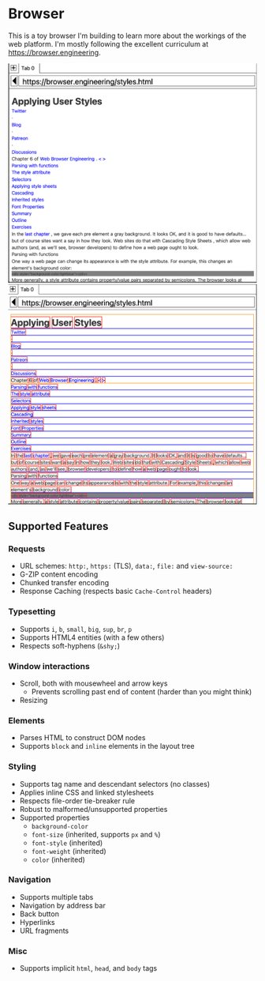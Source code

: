 # Browser

This is a toy browser I'm building to learn more about the workings of the web platform. I'm mostly following the excellent curriculum at https://browser.engineering.

![Browser screenshot](/imgs/browser.png "Browser in action")
![Browser screenshot with layout annotations](/imgs/layout_tree.png "With layout annotations")

## Supported Features

### Requests

- URL schemes: `http:`, `https:` (TLS), `data:`, `file:` and `view-source:`
- G-ZIP content encoding
- Chunked transfer encoding
- Response Caching (respects basic `Cache-Control` headers)

### Typesetting

- Supports `i`, `b`, `small`, `big`, `sup`, `br`, `p`
- Supports HTML4 entities (with a few others)
- Respects soft-hyphens (`&shy;`)

### Window interactions

- Scroll, both with mousewheel and arrow keys
  - Prevents scrolling past end of content (harder than you might think)
- Resizing

### Elements

- Parses HTML to construct DOM nodes
- Supports `block` and `inline` elements in the layout tree

### Styling

- Supports tag name and descendant selectors (no classes)
- Applies inline CSS and linked stylesheets
- Respects file-order tie-breaker rule
- Robust to malformed/unsupported properties
- Supported properties
  - `background-color`
  - `font-size` (inherited, supports `px` and `%`)
  - `font-style` (inherited)
  - `font-weight` (inherited)
  - `color` (inherited)

### Navigation

- Supports multiple tabs
- Navigation by address bar
- Back button
- Hyperlinks
- URL fragments

### Misc

- Supports implicit `html`, `head`, and `body` tags
